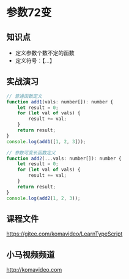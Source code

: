 参数72变
========

## 知识点

* 定义参数个数不定的函数
* 定义符号：【...】

## 实战演习

~~~js
// 普通函数定义
function add1(vals: number[]): number {
    let result = 0;
    for (let val of vals) {
        result += val;
    }
    return result;
}
console.log(add1([1, 2, 3]));

// 参数可变长函数定义
function add2(...vals: number[]): number {
    let result = 0;
    for (let val of vals) {
        result += val;
    }
    return result;
}
console.log(add2(1, 2, 3));
~~~

## 课程文件

https://gitee.com/komavideo/LearnTypeScript

## 小马视频频道

http://komavideo.com
